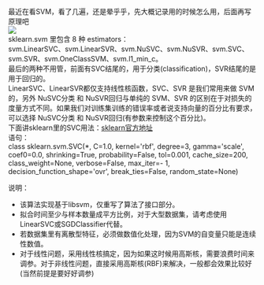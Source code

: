 最近在看SVM，看了几遍，还是晕乎乎，先大概记录用的时候怎么用，后面再写原理吧  
![](https://gimg2.baidu.com/image_search/src=http%3A%2F%2Fimg.bqatj.com%2Fimg%2Feda21be90612d87e.jpg&refer=http%3A%2F%2Fimg.bqatj.com&app=2002&size=f9999,10000&q=a80&n=0&g=0n&fmt=jpeg?sec=1611386373&t=d8b9939603ff5befe69cee7fbf148c35)    
sklearn.svm 里包含 8 种 estimators：   
svm.LinearSVC、svm.LinearSVR、svm.NuSVC、svm.NuSVR、svm.SVC、svm.SVR、svm.OneClassSVM、svm.l1_min_c。    
最后的两种不用管，前面有SVC结尾的，用于分类(classification)，SVR结尾的是用于回归的。    
LinearSVC、LinearSVR都仅支持线性核函数，SVC、SVR 是我们常用来做 SVM 的，另外  NuSVC分类 和 NuSVR回归与单纯的 SVM、SVR 的区别在于对损失的度量方式不同。如果我们对训练集训练的错误率或者说支持向量的百分比有要求，可以选择 NuSVC分类 和 NuSVR回归(有参数来控制这个百分比)。    
下面讲sklearn里的SVC用法：[sklearn官方地址](https://scikit-learn.org/stable/modules/generated/sklearn.svm.SVC.html)  
语句：  
class sklearn.svm.SVC(*, C=1.0, kernel='rbf', degree=3, gamma='scale', coef0=0.0, shrinking=True, probability=False, tol=0.001, cache_size=200, class_weight=None, verbose=False, max_iter=- 1, decision_function_shape='ovr', break_ties=False, random_state=None)    

>
说明：  
- 该算法实现基于libsvm，仅重写了算法了接口部分。  
- 拟合时间至少与样本数量成平方比例，对于大型数据集，请考虑使用LinearSVC或SGDClassifier代替。 
- 若数据集里有离散型特征，必须做数值化处理，因为SVM的自变量只能是连续性数值。     
- 对于线性问题，采用线性核搞定，因为如果这时候用高斯核，需要浪费时间来调参。对于非线性问题，直接采用高斯核(RBF)来解决，一般都会效果比较好(当然前提是要好好调参)  


